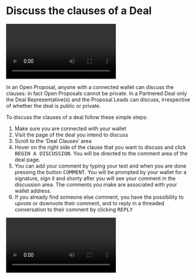 # Discuss the clauses of a Deal

<video style="max-width: 100% !important; height: auto !important;" controls preload="auto"><source src="https://ik.imagekit.io/primedao/PrimeDeals/6-commenting_7TX5DwmXu.mp4" type="video/mp4">Your browser does not support the video tag.</video>

In an Open Proposal, anyone with a connected wallet can discuss the clauses: in fact Open Proposals cannot be private. In a Partnered Deal only the Deal Representative(s) and the Proposal Leads can discuss, irrespective of whether the deal is public or private.

To discuss the clauses of a deal follow these simple steps:

1. Make sure you are connected with your wallet
2. Visit the page of the deal you intend to discuss
3. Scroll to the ‘Deal Clauses’ area
4. Hover on the right side of the clause that you want to discuss and click <kbd>BEGIN A DISCUSSION</kbd>. You will be directed to the comment area of the deal page.
5. You can add your comment by typing your text and when you are done pressing the button <kbd>COMMENT</kbd>. You will be prompted by your wallet for a signature, sign it and shorty after you will see your comment in the discussion area. The comments you make are associated with your wallet address.
6. If you already find someone else comment, you have the possibility to upvote or downvote their comment, and to reply in a threaded conversation to their comment by clicking <kbd>REPLY</kbd>


<video style="max-width: 100% !important; height: auto !important;" controls preload="auto"><source src="https://ik.imagekit.io/primedao/PrimeDeals/6b-vote-a-comment-gif-deals_-eCoEug1z.mp4" type="video/mp4">Your browser does not support the video tag.</video>